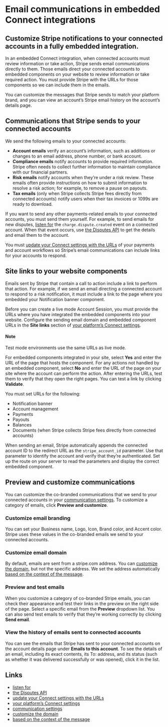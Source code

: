 # Email communications in embedded Connect integrations

## Customize Stripe notifications to your connected accounts in a fully embedded integration.

In an embedded Connect integration, when connected accounts must review
information or take action, Stripe sends email communications directly to them.
Those emails direct your connected accounts to embedded components on your
website to review information or take required action. You must provide Stripe
with the URLs for those components so we can include them in the emails.

You can customize the messages that Stripe sends to match your platform brand,
and you can view an account’s Stripe email history on the account’s details
page.

## Communications that Stripe sends to your connected accounts

We send the following emails to your connected accounts:

- **Account emails** verify an account’s information, such as additions or
changes to an email address, phone number, or bank account.
- **Compliance emails** notify accounts to provide required information. Stripe
often needs to collect further information to maintain compliance with our
financial partners.
- **Risk emails** notify accounts when they’re under a risk review. These emails
often provide instructions on how to submit information to resolve a risk
action; for example, to remove a pause on payouts.
- **Tax emails** (only when Stripe collects Stripe fees directly from connected
accounts) notify users when their tax invoices or 1099s are ready to download.

If you want to send any other payments-related emails to your connected
accounts, you must send them yourself. For example, to send emails for new
disputes, [listen for](https://docs.stripe.com/webhooks) the
`charge.dispute.created` event on a connected account. When that event occurs,
use [the Disputes API](https://docs.stripe.com/api/disputes) to get the details
and email them to the account.

You must [update your Connect settings with the
URLs](https://dashboard.stripe.com/settings/connect/site-links) of your payments
and account workflows so Stripe’s email communications can include links for
your accounts to respond.

## Site links to your website components

Emails sent by Stripe that contain a call to action include a link to perform
that action. For example, if we send an email directing a connected account to
respond to a risk notification, it must include a link to the page where you
embedded your Notification banner component.

Before you can create a live mode Account Session, you must provide the URLs
where you have integrated the embedded components into your website. Configure
the sending email domain and embedded component URLs in the **Site links**
section of [your platform’s Connect
settings](https://dashboard.stripe.com/settings/connect/embedded_ui).

#### Note

Test mode environments use the same URLs as live mode.

For embedded components integrated in your site, select **Yes** and enter the
URL of the page that hosts the component. For any actions not handled by an
embedded component, select **No** and enter the URL of the page on your site
where the account can perform the action. After entering the URLs, test them to
verify that they open the right pages. You can test a link by clicking
**Validate**.

You must set URLs for the following:

- Notification banner
- Account management
- Payments
- Payouts
- Balances
- Documents (when Stripe collects Stripe fees directly from connected accounts)

When sending an email, Stripe automatically appends the connected account ID to
the redirect URL as the `stripe_account_id` parameter. Use that parameter to
identify the account and verify that they’re authenticated. Set up the route on
your server to read the parameters and display the correct embedded component.

## Preview and customize communications

You can customize the co-branded communications that we send to your connected
accounts in your [communication
settings](https://dashboard.stripe.com/settings/connect/communication). To
customize a category of emails, click **Preview and customize**.

### Customize email branding

You can set your Business name, Logo, Icon, Brand color, and Accent color.
Stripe uses these values in the co-branded emails we send to your connected
accounts.

### Customize email domain

By default, emails are sent from a stripe.com address. You can [customize the
domain](https://docs.stripe.com/get-started/account/email-domain), but not the
specific address. We set the address automatically [based on the context of the
message](https://support.stripe.com/questions/custom-email-domain).

### Preview and test emails

When you customize a category of co-branded Stripe emails, you can check their
appearance and test their links in the preview on the right side of the page.
Select a specific email from the **Preview** dropdown list. You can also send
test emails to verify that they’re working correctly by clicking **Send email**.

### View the history of emails sent to connected accounts

You can see the emails that Stripe has sent to your connected accounts on the
account details page under **Emails to this account**. To see the details of an
email, including its exact contents, its To: address, and its status (such as
whether it was delivered successfully or was opened), click it in the list.

## Links

- [listen for](https://docs.stripe.com/webhooks)
- [the Disputes API](https://docs.stripe.com/api/disputes)
- [update your Connect settings with the
URLs](https://dashboard.stripe.com/settings/connect/site-links)
- [your platform’s Connect
settings](https://dashboard.stripe.com/settings/connect/embedded_ui)
- [communication
settings](https://dashboard.stripe.com/settings/connect/communication)
- [customize the
domain](https://docs.stripe.com/get-started/account/email-domain)
- [based on the context of the
message](https://support.stripe.com/questions/custom-email-domain)